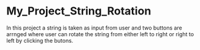 # My_Project_String_Rotation
In this project a string is taken as input from user and two buttons are arrnged where
user can rotate the string from either left to right or right to left by clicking the butons.
